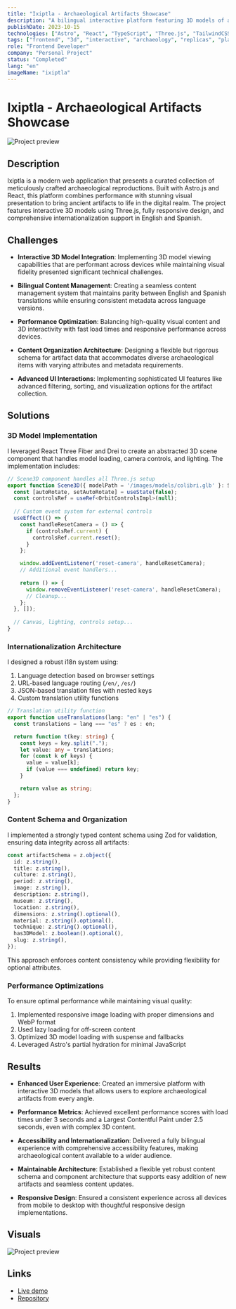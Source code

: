 ```yaml
---
title: "Ixiptla - Archaeological Artifacts Showcase"
description: "A bilingual interactive platform featuring 3D models of archaeological replicas"
publishDate: 2023-10-15
technologies: ["Astro", "React", "TypeScript", "Three.js", "TailwindCSS", "i18n"]
tags: ["frontend", "3d", "interactive", "archaeology", "replicas", "platform"]
role: "Frontend Developer"
company: "Personal Project"
status: "Completed"
lang: "en"
imageName: "ixiptla"
---
```


# Ixiptla - Archaeological Artifacts Showcase

![Project preview](/assets/projects/ixiptla.png)

## Description
Ixiptla is a modern web application that presents a curated collection of meticulously crafted archaeological reproductions. Built with Astro.js and React, this platform combines performance with stunning visual presentation to bring ancient artifacts to life in the digital realm. The project features interactive 3D models using Three.js, fully responsive design, and comprehensive internationalization support in English and Spanish.

## Challenges

- **Interactive 3D Model Integration**: Implementing 3D model viewing capabilities that are performant across devices while maintaining visual fidelity presented significant technical challenges.
  
- **Bilingual Content Management**: Creating a seamless content management system that maintains parity between English and Spanish translations while ensuring consistent metadata across language versions.
  
- **Performance Optimization**: Balancing high-quality visual content and 3D interactivity with fast load times and responsive performance across devices.
  
- **Content Organization Architecture**: Designing a flexible but rigorous schema for artifact data that accommodates diverse archaeological items with varying attributes and metadata requirements.
  
- **Advanced UI Interactions**: Implementing sophisticated UI features like advanced filtering, sorting, and visualization options for the artifact collection.

## Solutions

### 3D Model Implementation
I leveraged React Three Fiber and Drei to create an abstracted 3D scene component that handles model loading, camera controls, and lighting. The implementation includes:

```typescript
// Scene3D component handles all Three.js setup
export function Scene3D({ modelPath = '/images/models/colibri.glb' }: Scene3DProps) {
  const [autoRotate, setAutoRotate] = useState(false);
  const controlsRef = useRef<OrbitControlsImpl>(null);
  
  // Custom event system for external controls
  useEffect(() => {
    const handleResetCamera = () => {
      if (controlsRef.current) {
        controlsRef.current.reset();
      }
    };

    window.addEventListener('reset-camera', handleResetCamera);
    // Additional event handlers...
    
    return () => {
      window.removeEventListener('reset-camera', handleResetCamera);
      // Cleanup...
    };
  }, []);
  
  // Canvas, lighting, controls setup...
}
```

### Internationalization Architecture
I designed a robust i18n system using:

1. Language detection based on browser settings
2. URL-based language routing (`/en/`, `/es/`)
3. JSON-based translation files with nested keys
4. Custom translation utility functions

```typescript
// Translation utility function
export function useTranslations(lang: "en" | "es") {
  const translations = lang === "es" ? es : en;

  return function t(key: string) {
    const keys = key.split(".");
    let value: any = translations;
    for (const k of keys) {
      value = value[k];
      if (value === undefined) return key;
    }

    return value as string;
  };
}
```

### Content Schema and Organization
I implemented a strongly typed content schema using Zod for validation, ensuring data integrity across all artifacts:

```typescript
const artifactSchema = z.object({
  id: z.string(),
  title: z.string(),
  culture: z.string(),
  period: z.string(),
  image: z.string(),
  description: z.string(),
  museum: z.string(),
  location: z.string(),
  dimensions: z.string().optional(),
  material: z.string().optional(),
  technique: z.string().optional(),
  has3DModel: z.boolean().optional(),
  slug: z.string(),
});
```

This approach enforces content consistency while providing flexibility for optional attributes.

### Performance Optimizations
To ensure optimal performance while maintaining visual quality:

1. Implemented responsive image loading with proper dimensions and WebP format
2. Used lazy loading for off-screen content
3. Optimized 3D model loading with suspense and fallbacks
4. Leveraged Astro's partial hydration for minimal JavaScript

## Results

- **Enhanced User Experience**: Created an immersive platform with interactive 3D models that allows users to explore archaeological artifacts from every angle.

- **Performance Metrics**: Achieved excellent performance scores with load times under 3 seconds and a Largest Contentful Paint under 2.5 seconds, even with complex 3D content.

- **Accessibility and Internationalization**: Delivered a fully bilingual experience with comprehensive accessibility features, making archaeological content available to a wider audience.

- **Maintainable Architecture**: Established a flexible yet robust content schema and component architecture that supports easy addition of new artifacts and seamless content updates.

- **Responsive Design**: Ensured a consistent experience across all devices from mobile to desktop with thoughtful responsive design implementations.

## Visuals
![Project preview](/assets/projects/ixiptla.png)

## Links
- [Live demo](https://ixiptla.com/)
- [Repository](https://github.com/Itzli2000/ixiptla)
